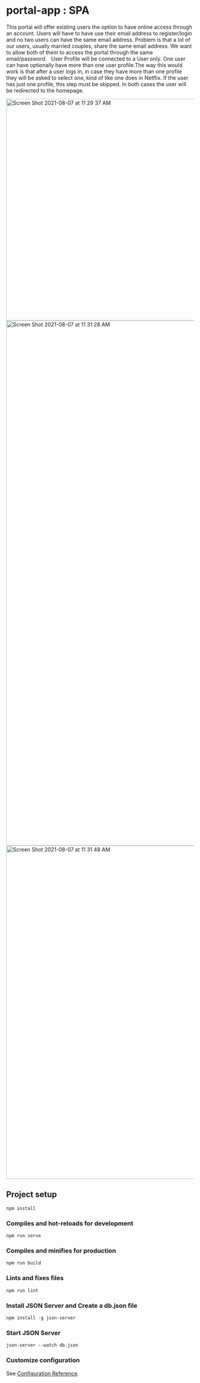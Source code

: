# portal-app : SPA
This portal will offer existing users the option to have online access through an account.
Users will have to have use their email address to register/login and no two users can have the same email address. Problem is that a lot of our users, usually married couples, share the same email address. We want to allow both of them to access the portal through the same email/password.
 
User Profile will be connected to a User only. One user can have optionally have more than one user profile.The way this would work is that after a user logs in, in case they have more than one profile they will be asked to select one, kind of like one does in Netflix. If the user has just one profile, this step must be skipped. In both cases the user will be redirected to the homepage.

<img width="593" alt="Screen Shot 2021-08-07 at 11 29 37 AM" src="https://user-images.githubusercontent.com/83874139/128590448-4a830634-c563-4ab4-9919-777219969830.png">
<img width="1405" alt="Screen Shot 2021-08-07 at 11 31 28 AM" src="https://user-images.githubusercontent.com/83874139/128590450-902282c5-9d7e-4935-93c7-8e31f206f88c.png">
<img width="892" alt="Screen Shot 2021-08-07 at 11 31 48 AM" src="https://user-images.githubusercontent.com/83874139/128590452-b5f5e08b-b1dc-488f-bb77-08b53d8de645.png">


## Project setup

```
npm install
```

### Compiles and hot-reloads for development

```
npm run serve
```

### Compiles and minifies for production

```
npm run build
```

### Lints and fixes files

```
npm run lint
```

### Install JSON Server and Create a db.json file

```
npm install -g json-server
```

### Start JSON Server

```
json-server --watch db.json
```

### Customize configuration

See [Configuration Reference](https://cli.vuejs.org/config/).
